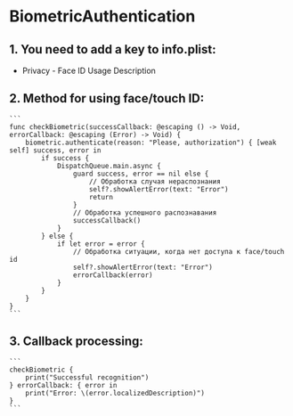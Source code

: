 # BiometricAuthentication

## 1. You need to add a key to info.plist:

- Privacy - Face ID Usage Description

## 2. Method for using face/touch ID:
    
    ```
    func checkBiometric(successCallback: @escaping () -> Void, errorCallback: @escaping (Error) -> Void) {
        biometric.authenticate(reason: "Please, authorization") { [weak self] success, error in
            if success {
                DispatchQueue.main.async {
                    guard success, error == nil else {
                        // Обработка случая нераспознания
                        self?.showAlertError(text: "Error")
                        return
                    }
                    // Обработка успешного распознавания
                    successCallback()
                }
            } else {
                if let error = error {
                    // Обработка ситуации, когда нет доступа к face/touch id
                    self?.showAlertError(text: "Error")
                    errorCallback(error)
                }
            }
        }
    }
    ```

## 3. Callback processing:

    ```
    checkBiometric {
        print("Successful recognition")
    } errorCallback: { error in
        print("Error: \(error.localizedDescription)")
    }
    ```

